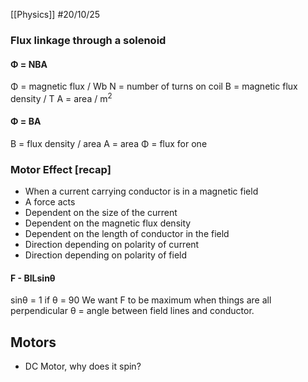 [[Physics]]
#20/10/25
### Flux linkage through a solenoid
#### Φ = NBA
Φ = magnetic flux / Wb
N = number of turns on coil
B = magnetic flux density / T
A = area / m$^2$
#### Φ = BA
B = flux density / area
A = area
Φ = flux for one
### Motor Effect \[recap]
- When a current carrying conductor is in a magnetic field 
- A force acts
- Dependent on the size of the current
- Dependent on the magnetic flux density
- Dependent on the length of conductor in the field
- Direction depending on polarity of current
- Direction depending on polarity of field
#### F - BILsinθ
sinθ = 1 if θ = 90
We want F to be maximum when things are all perpendicular
θ = angle between field lines and conductor.
## Motors
- DC Motor, why does it spin?
